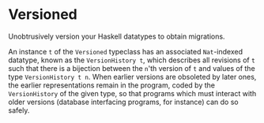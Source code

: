 Versioned
=========

Unobtrusively version your Haskell datatypes to obtain migrations.

An instance `t` of the `Versioned` typeclass has an associated `Nat`-indexed
datatype, known as the `VersionHistory t`, which describes all revisions of
`t` such that there is a bijection between the `n`'th version of `t` and values
of the type `VersionHistory t n`. When earlier versions are obsoleted by later
ones, the earlier representations remain in the program, coded by the
`VersionHistory` of the given type, so that programs which must interact with
older versions (database interfacing programs, for instance) can do so safely.
